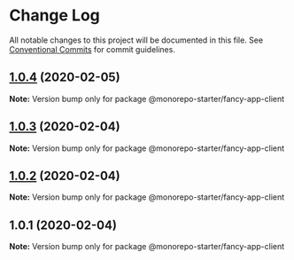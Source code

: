 # Change Log

All notable changes to this project will be documented in this file.
See [Conventional Commits](https://conventionalcommits.org) for commit guidelines.

## [1.0.4](https://github.com/mwood23/react-monorepo-starter/compare/@monorepo-starter/fancy-app-client@1.0.3...@monorepo-starter/fancy-app-client@1.0.4) (2020-02-05)

**Note:** Version bump only for package @monorepo-starter/fancy-app-client





## [1.0.3](https://github.com/mwood23/react-monorepo-starter/compare/@monorepo-starter/fancy-app-client@1.0.2...@monorepo-starter/fancy-app-client@1.0.3) (2020-02-04)

**Note:** Version bump only for package @monorepo-starter/fancy-app-client





## [1.0.2](https://github.com/mwood23/react-monorepo-starter/compare/@monorepo-starter/fancy-app-client@1.0.1...@monorepo-starter/fancy-app-client@1.0.2) (2020-02-04)

**Note:** Version bump only for package @monorepo-starter/fancy-app-client





## 1.0.1 (2020-02-04)

**Note:** Version bump only for package @monorepo-starter/fancy-app-client
